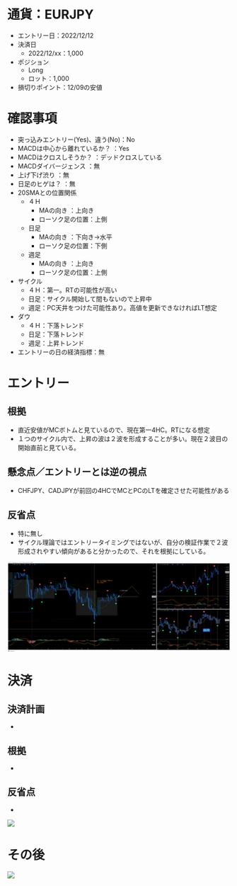 # 通貨：EURJPY
- エントリー日：2022/12/12
- 決済日
  - 2022/12/xx：1,000
- ポジション
  - Long
  - ロット：1,000
- 損切りポイント：12/09の安値

# 確認事項
- 突っ込みエントリー(Yes)、違う(No)：No
- MACDは中心から離れているか？     ：Yes
- MACDはクロスしそうか？           ：デッドクロスしている
- MACDダイバージェンス             ：無
- 上げ下げ渋り                     ：無
- 日足のヒゲは？                   ：無
- 20SMAとの位置関係
  - ４Ｈ
    - MAの向き        ：上向き
    - ローソク足の位置：上側
  - 日足
    - MAの向き        ：下向き→水平
    - ローソク足の位置：下側
  - 週足
    - MAの向き        ：上向き
    - ローソク足の位置：上側
- サイクル
  - ４Ｈ：第一。RTの可能性が高い
  - 日足：サイクル開始して間もないので上昇中
  - 週足：PC天井をつけた可能性あり。高値を更新できなければLT想定
- ダウ
  - ４Ｈ：下落トレンド
  - 日足：下落トレンド
  - 週足：上昇トレンド
- エントリーの日の経済指標：無

# エントリー
## 根拠
- 直近安値がMCボトムと見ているので、現在第一4HC。RTになる想定
- １つのサイクル内で、上昇の波は２波を形成することが多い。現在２波目の開始直前と見ている。

## 懸念点／エントリーとは逆の視点
- CHFJPY、CADJPYが前回の4HCでMCとPCのLTを確定させた可能性がある

## 反省点
- 特に無し
- サイクル理論ではエントリータイミングではないが、自分の検証作業で２波形成されやすい傾向があると分かったので、それを根拠にしている。

![](2022-12-12-16-40-49.png)

# 決済
## 決済計画
- 

## 根拠
- 

## 反省点
- 

![](./ex01.png)

# その後
![](./af01.png)

